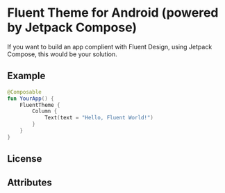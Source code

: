 # Fluent Theme for Android (powered by Jetpack Compose)

If you want to build an app complient with Fluent Design, using Jetpack Compose, this would be your
solution.

## Example

```kt
@Composable
fun YourApp() {
    FluentTheme {
        Column {
            Text(text = "Hello, Fluent World!")
        }
    }
}
```

## License

## Attributes

